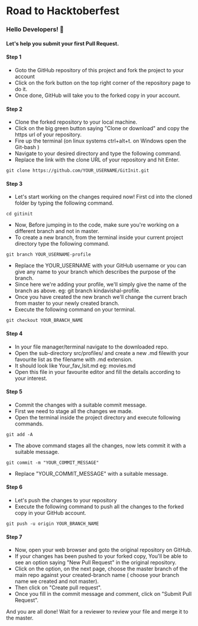 # Road to Hacktoberfest

### Hello Developers! 👋

#### Let's help you submit your first Pull Request. 

#### Step 1
- Goto the GitHub repository of this project and fork the project to your account 
- Click on the fork button on the top right corner of the repository page to do it.
- Once done, GitHub will take you to the forked copy in your account.

#### Step 2
- Clone the forked repository to your local machine.
- Click on the big green button saying "Clone or download" and copy the https url of your repository.
- Fire up the terminal (on linux systems ctrl+alt+t. on Windows open the Git-bash )
- Navigate to your desired directory and type the following command.
- Replace the link with the clone URL of your repository and hit Enter.

```
git clone https://github.com/YOUR_USERNAME/GitInit.git
```

#### Step 3
- Let's start working on the changes required now! First cd into the cloned folder by typing the following command.

````
cd gitinit
````

- Now, Before jumping in to the code, make sure you're working on a different branch and not in master.
- To create a new branch, from the terminal inside your current project directory type the following command.
````
git branch YOUR_USERNAME-profile
````

- Replace the YOUR_USERNAME with your GitHub username or you can give any name to your branch which describes the purpose of the branch.
- Since here we're adding your profile, we'll simply give the name of the branch as above. eg: git branch kindavishal-profile.
- Once you have created the new branch we'll change the current brach from master to your newly created branch.
- Execute the following command on your terminal.

````
git checkout YOUR_BRANCH_NAME
````

#### Step 4
- In your  file manager/terminal navigate to the downloaded repo.
- Open the sub-directory src/profiles/ and create a new .md filewith your favourite list as the filename with .md extension.
- It should look like Your_fav_lsit.md eg: movies.md
- Open this file in your favourite editor and fill the details according to your interest.

#### Step 5
- Commit the changes with a suitable commit message.
- First we need to stage all the changes we made.
- Open the terminal inside the project directory and execute following commands.

````
git add -A
````

- The above command stages all the changes, now lets commit it with a suitable message.

````
git commit -m "YOUR_COMMIT_MESSAGE"
````

- Replace "YOUR_COMMIT_MESSAGE" with a suitable message.

#### Step 6
- Let's push the changes to your repository 
- Execute the following command to push all the changes to the forked copy in your GitHub account.
````
git push -u origin YOUR_BRANCH_NAME
````

#### Step 7
- Now, open your web browser and goto the original repository on GitHub.
- If your changes has been pushed to your forked copy, You'll be able to see an option saying "New Pull Request" in the original repository.
- Click on the option, on the next page, choose the master branch of the main repo against your created-branch name ( choose your branch name we created and not master).
- Then click on "Create pull request".
- Once you fill in the commit message and comment, click on "Submit Pull Request".

And you are all done! 
Wait for a reviewer to review your file and merge it to the master.
